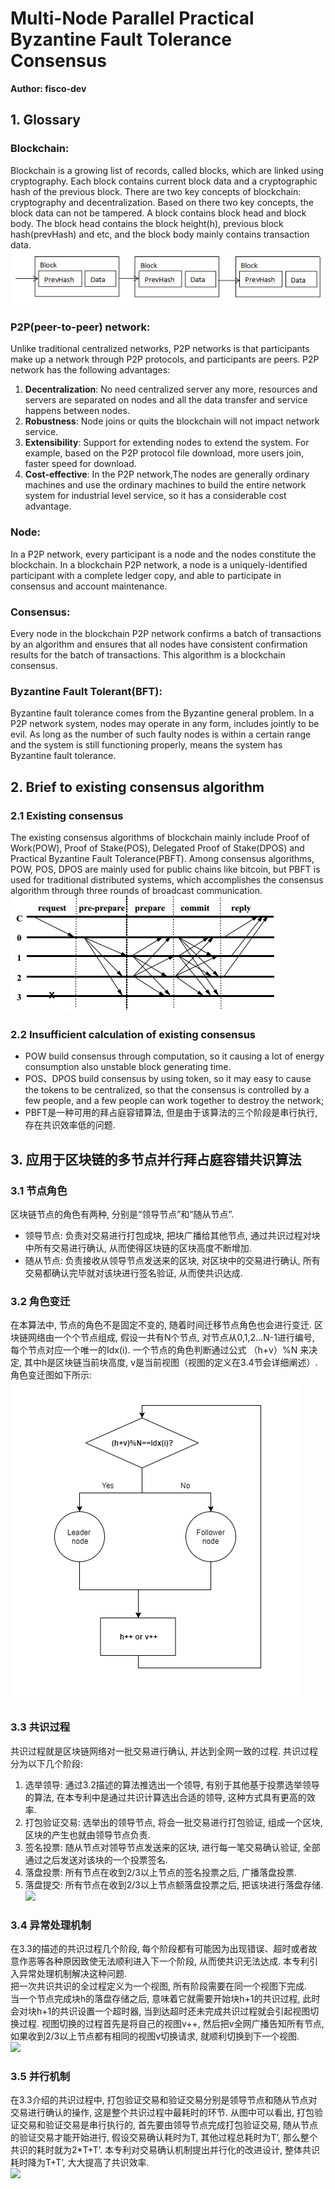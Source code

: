 # Multi-Node Parallel Practical Byzantine Fault Tolerance Consensus
**Author: fisco-dev**  

## 1. Glossary
### Blockchain:   
Blockchain is a growing list of records, called blocks, which are linked using cryptography. Each block contains current block data and a cryptographic hash of the previous block. There are two key concepts of blockchain: cryptography and decentralization. Based on there two key concepts, the block data can not be tampered. 
A block contains block head and block body. The block head contains the block height(h), previous block hash(prevHash) and etc, and the block body mainly contains transaction data.
<br>
![](./assets/pbft_blockchain.jpg)  
### P2P(peer-to-peer) network: 
Unlike traditional centralized networks, P2P networks is that participants make up a network through P2P protocols, and participants are peers. P2P network has the following advantages:
1. **Decentralization**: No need centralized server any more, resources and servers are separated on nodes and all the data transfer and service happens between nodes.
2. **Robustness**: Node joins or quits the blockchain will not impact network service.
3. **Extensibility**: Support for extending nodes to extend the system. For example, based on the P2P protocol file download, more users join, faster speed for download.
4. **Cost-effective**: In the P2P network,The nodes are generally ordinary machines and use the ordinary machines to build the entire network system for industrial level service, so it has a considerable cost advantage. 
### Node: 
In a P2P network, every participant is a node and the nodes constitute the blockchain. In a blockchain P2P network, a node is a uniquely-identified participant with a complete ledger copy, and able to participate in consensus and account maintenance.
### Consensus: 
Every node in the blockchain P2P network confirms a batch of transactions by an algorithm and ensures that all nodes have consistent confirmation results for the batch of transactions. This algorithm is a blockchain consensus.
### Byzantine Fault Tolerant(BFT): 
Byzantine fault tolerance comes from the Byzantine general problem. In a P2P network system, nodes may operate in any form, includes jointly to be evil. As long as the number of such faulty nodes is within a certain range and the system is still functioning properly, means the system has Byzantine fault tolerance.

## 2. Brief to existing consensus algorithm
### 2.1 Existing consensus
The existing consensus algorithms of blockchain mainly include Proof of Work(POW), Proof of Stake(POS), Delegated Proof of Stake(DPOS) and Practical Byzantine Fault Tolerance(PBFT). Among consensus algorithms, POW, POS, DPOS are mainly used for public chains like bitcoin, but PBFT is used for traditional distributed systems, which accomplishes the consensus algorithm through three rounds of broadcast communication.   
 ![](./assets/pbft_consensus.jpg)
### 2.2 Insufficient calculation of existing consensus
- POW build consensus through computation, so it causing a lot of energy consumption also unstable block generating time.
- POS、DPOS build consensus by using token, so it may easy to cause the tokens to be centralized, so that the consensus is controlled by a few people, and a few people can work together to destroy the network;
- PBFT是一种可用的拜占庭容错算法, 但是由于该算法的三个阶段是串行执行, 存在共识效率低的问题. 

## 3. 应用于区块链的多节点并行拜占庭容错共识算法
### 3.1 节点角色
区块链节点的角色有两种, 分别是“领导节点”和“随从节点”. 
- 领导节点: 负责对交易进行打包成块, 把块广播给其他节点, 通过共识过程对块中所有交易进行确认, 从而使得区块链的区块高度不断增加. 
- 随从节点: 负责接收从领导节点发送来的区块, 对区块中的交易进行确认, 所有交易都确认完毕就对该块进行签名验证, 从而使共识达成. 
### 3.2 角色变迁
在本算法中, 节点的角色不是固定不变的, 随着时间迁移节点角色也会进行变迁. 
区块链网络由一个个节点组成, 假设一共有N个节点, 对节点从0,1,2...N-1进行编号, 每个节点对应一个唯一的Idx(i). 一个节点的角色判断通过公式 （h+v）%N 来决定, 其中h是区块链当前块高度, v是当前视图（视图的定义在3.4节会详细阐述）.   
角色变迁图如下所示:   
 ![](./assets/pbft_role.png)
### 3.3 共识过程
共识过程就是区块链网络对一批交易进行确认, 并达到全网一致的过程. 共识过程分为以下几个阶段:   
1. 选举领导: 通过3.2描述的算法推选出一个领导, 有别于其他基于投票选举领导的算法, 在本专利中是通过共识计算选出合适的领导, 这种方式具有更高的效率.   
2. 打包验证交易: 选举出的领导节点, 将会一批交易进行打包验证, 组成一个区块, 区块的产生也就由领导节点负责.   
3. 签名投票: 随从节点对领导节点发送来的区块, 进行每一笔交易确认验证, 全部通过之后发送对该块的一个投票签名.   
4. 落盘投票: 所有节点在收到2/3以上节点的签名投票之后, 广播落盘投票.   
5. 落盘提交: 所有节点在收到2/3以上节点额落盘投票之后, 把该块进行落盘存储.     
 ![](./images/process.png) 
###  3.4 异常处理机制
在3.3的描述的共识过程几个阶段, 每个阶段都有可能因为出现错误、超时或者故意作恶等各种原因致使无法顺利进入下一个阶段, 从而使共识无法达成. 本专利引入异常处理机制解决这种问题.   
把一次共识共识的全过程定义为一个视图, 所有阶段需要在同一个视图下完成.   
当一个节点完成块h的落盘存储之后, 意味着它就需要开始块h+1的共识过程, 此时会对块h+1的共识设置一个超时器, 当到达超时还未完成共识过程就会引起视图切换过程. 视图切换的过程首先是将自己的视图v++, 然后把v全网广播告知所有节点, 如果收到2/3以上节点都有相同的视图v切换请求, 就顺利切换到下一个视图.   
![](./images/error.png)   
### 3.5 并行机制
在3.3介绍的共识过程中, 打包验证交易和验证交易分别是领导节点和随从节点对交易进行确认的操作, 这是整个共识过程中最耗时的环节. 从图中可以看出, 打包验证交易和验证交易是串行执行的, 首先要由领导节点完成打包验证交易, 随从节点的验证交易才能开始进行, 假设交易确认耗时为T, 其他过程总耗时为T’, 那么整个共识的耗时就为2*T+T’. 本专利对交易确认机制提出并行化的改进设计, 整体共识耗时降为T+T’, 大大提高了共识效率.   
![](./images/parallel.png)  

